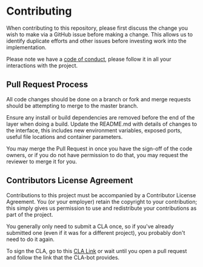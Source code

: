 # Contributing
When contributing to this repository, please first discuss the change you wish to make via a GitHub issue before making a change. This allows us to identify duplicate efforts and other issues before investing work into the implementation.

Please note we have a [code of conduct](Code-of-Conduct.md), please follow it in all your interactions with the project.

## Pull Request Process
All code changes should be done on a branch or fork and merge requests should be attempting to merge to the master branch.

Ensure any install or build dependencies are removed before the end of the layer when doing a build.
Update the README.md with details of changes to the interface, this includes new environment variables, exposed ports, useful file locations and container parameters.

You may merge the Pull Request in once you have the sign-off of the code owners, or if you do not have permission to do that, you may request the reviewer to merge it for you.

## Contributors License Agreement
Contributions to this project must be accompanied by a Contributor License Agreement. You (or your employer) retain the copyright to your contribution; this simply gives us permission to use and redistribute your contributions as part of the project.

You generally only need to submit a CLA once, so if you've already submitted one (even if it was for a different project), you probably don't need to do it again.

To sign the CLA, go to this [CLA Link](https://cla-assistant.io/tektronix/) or wait until you open a pull request and follow the link that the CLA-bot provides.

